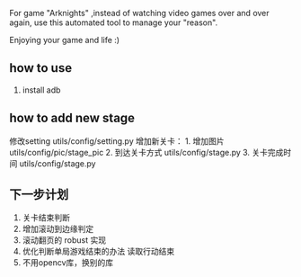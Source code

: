 <!--
 * @Author: zgong
 * @Date: 2020-05-17 15:00:18
 * @LastEditors: zgong
 * @LastEditTime: 2021-01-19 00:20:45
-->
For game "Arknights" ,instead of watching video games over and over again, use this automated tool to manage your "reason".

Enjoying your game and life :)

## how to use
1. install adb

## how to add new stage
修改setting utils/config/setting.py
增加新关卡：
    1. 增加图片 utils/config/pic/stage_pic
    2. 到达关卡方式 utils/config/stage.py
    3. 关卡完成时间 utils/config/stage.py

## 


## 下一步计划
1. 关卡结束判断
2. 增加滚动到边缘判定
3. 滚动翻页的 robust 实现
4. 优化判断单局游戏结束的办法 读取行动结束
5. 不用opencv库，换别的库
